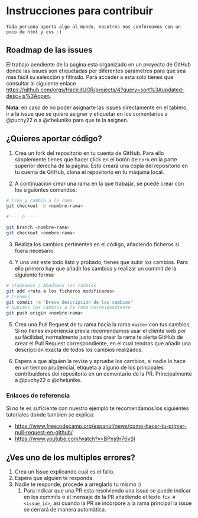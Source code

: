 # Instrucciones para contribuir

`Toda persona aporta algo al mundo, nosotros nos conformamos con un poco de html y css :)`

## Roadmap de las issues

El trabajo pendiente de la pagina esta organizado en un proyecto de GitHub donde las issues son etiquetadas por diferentes parámetros para que sea mas fácil su selección y filtrado. Para acceder a esta solo tienes que consultar al siguiente enlace https://github.com/orgs/HackiitUGR/projects/4?query=sort%3Aupdated-desc+is%3Aopen.

**Nota**: en caso de no poder asignarte las issues directamente en el tablero, ir a la issue que se quiere asignar y etiquetar en los comentarios a @puchy22 o a @chelunike para que te la asignen.

##  ¿Quieres aportar código?

1. Crea un fork del repositorio en tu cuenta de GitHub. Para ello simplemente tienes que hacer click en el botón de `Fork` en la parte superior derecha de la página. Esto creará una copia del repositorio en tu cuenta de GitHub, clona el repositorio en tu máquina local.

2. A continuación crear una rama en la que trabajar, se puede crear con los siguientes comandos:
```bash
# Crea y cambia a la rama
git checkout -b <nombre-rama>

# --- ó ----

git branch <nombre-rama>
git checkout <nombre-rama>
```

3. Realiza los cambios pertinentes en el código, añadiendo ficheros si fuera necesario.

4. Y una vez este todo listo y probado, tienes que subir los cambios. Para ello primero hay que añadir los cambios y realizar un commit de la siguiente forma:
```bash
# Stageamos / Añadimos los cambios
git add <ruta a los ficheros modificados>
# Creamos 
git commit -m "Breve descripción de los cambios"
# Subimos los cambios a la rama correspondiente
git push origin <nombre-rama>
```

5. Crea una Pull Request de tu rama hacia la rama `master` con tus cambios. Si no tienes experiencia previa recomendamos usar el cliente web por su fácilidad, normalmente justo tras crear la rama te alerta GitHub de crear el Pull Request correspondiente, en el cual tendras que añadir una descripción exacta de todos los cambios realizados.

6. Espera a que alguien la revise y apruebe los cambios, si nadie lo hace en un tiempo prudencial, etiqueta a alguno de los principales contribuidores del repositorio en un comentario de la PR. Principalmente a @puchy22 o @chelunike.

### Enlaces de referencia

Si no te es suficiente con nuestro ejemplo te recomendamos los siguientes tutoriales donde tambien se explica:
- https://www.freecodecamp.org/espanol/news/como-hacer-tu-primer-pull-request-en-github/
- https://www.youtube.com/watch?v=BPns9r76vSI

## ¿Ves uno de los multiples errores?

1. Crea un Issue explicando cual es el fallo.
2. Espera que alguien te responda.
3. Nadie te responde, procede a arreglarlo tu mismo :)
	1. Para indicar que una PR esta resolviendo una issue se puede indicar en los commits o el mensaje de la PR añadiendo el texto `fix #<issue_id>`, así cuando la PR se incorpore a la rama principal la issue se cerrará de manera automática.